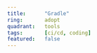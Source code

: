 ```yaml
---
title:      "Gradle"
ring:       adopt
quadrant:   tools
tags:       [ci/cd, coding]
featured:   false
---
```


